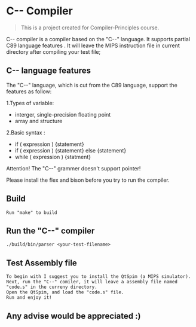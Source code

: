 C-- Compiler
=========

> This is a project created for Compiler-Principles course.

C-- compiler is a compiler based on the "C--" language.
It supports partial C89 language features .
It will leave the MIPS instruction file in current directory after compiling your test file; 

## C-- language features
The "C--" language, which is cut from the C89 language, support the features as follow:

1.Types of variable: 
- interger, single-precision floating point
- array and structure

2.Basic syntax :
- if ( expression ) {statement}
- if ( expression ) {statement} else {statement}
- while ( expression ) {statment}

Attention! The "C--" grammer doesn't support pointer!

Please install the flex and bison before you try to run the compiler.
## Build 
    Run "make" to build 

## Run the "C--" compiler
    ./build/bin/parser <your-test-filename>
    
## Test Assembly file
    To begin with I suggest you to install the QtSpim (a MIPS simulator).
    Next, run the "C--" comiler, it will leave a assembly file named "code.s" in the curreny directory.
    Open the QtSpim, and load the "code.s" file.
    Run and enjoy it!

## Any advise would be appreciated :)
